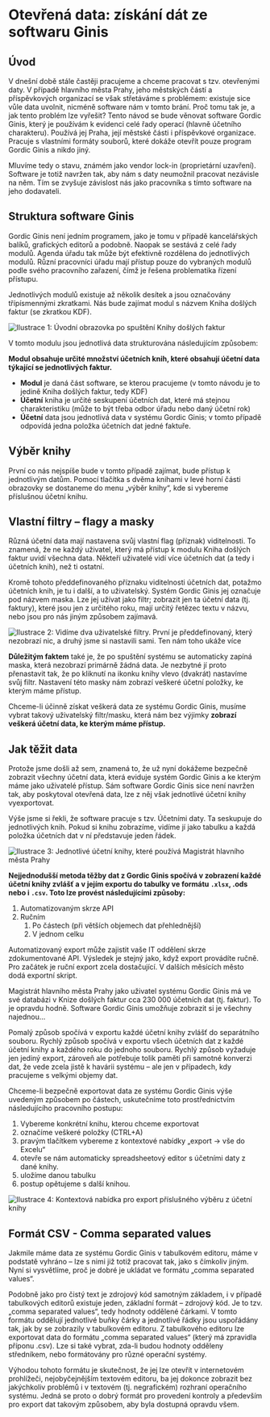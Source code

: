 Otevřená data: získání dát ze softwaru Ginis
============================================

Úvod
----

V dnešní době stále častěji pracujeme a chceme pracovat s tzv. otevřenými daty. V případě hlavního města Prahy, jeho městských částí a příspěvkových organizací se však střetáváme s problémem: existuje sice vůle data uvolnit, nicméně software nám v tomto brání. Proč tomu tak je, a jak tento problém lze vyřešit?
Tento návod se bude věnovat software Gordic Ginis, který je používám k evidenci celé řady operací (hlavně účetního charakteru). Používá jej Praha, její městské části i příspěvkové organizace. Pracuje s vlastními formáty souborů, které dokáže otevřít pouze program Gordic Ginis a nikdo jiný.

Mluvíme tedy o stavu, známém jako vendor lock-in (proprietární uzavření). Software je totiž navržen tak, aby nám s daty neumožnil pracovat nezávisle na něm. Tím se zvyšuje závislost nás jako pracovníka s tímto software na jeho dodavateli.

Struktura software Ginis
-------------------------

Gordic Ginis není jedním programem, jako je tomu v případě kancelářských balíků, grafických editorů a podobně. Naopak se sestává z celé řady modulů. Agenda úřadu tak může být efektivně rozdělena do jednotlivých modulů. Různí pracovníci úřadu mají přístup pouze do vybraných modulů podle svého pracovního zařazení, čímž je řešena problematika řízení přístupu. 

Jednotlivých modulů existuje až několik desítek a jsou označovány třípísmennými zkratkami. Nás bude zajímat modul s názvem Kniha došlých faktur (se zkratkou KDF). 

![Ilustrace 1: Úvodní obrazovka po spuštění Knihy došlých faktur](ginis/1.png)

V tomto modulu jsou jednotlivá data strukturována následujícím způsobem:

**Modul obsahuje určité množství účetních knih, které obsahují účetní data týkající se jednotlivých faktur.**

- **Modul** je daná část software, se kterou pracujeme (v tomto návodu je to jedině Kniha došlých faktur, tedy KDF)
- **Účetní** kniha je určité seskupení účetních dat, které má stejnou charakteristiku (může to být třeba odbor úřadu nebo daný účetní rok)
- **Účetní** data jsou jednotlivá data v systému Gordic Ginis; v tomto případě odpovídá jedna položka účetních dat jedné faktuře.


Výběr knihy
-----------

První co nás nejspíše bude v tomto případě zajímat, bude přístup k jednotlivým datům. Pomocí tlačítka s dvěma knihami v levé horní části obrazovky se dostaneme do menu „výběr knihy“, kde si vybereme příslušnou účetní knihu.


Vlastní filtry – flagy a masky
------------------------------

Různá účetní data mají nastavena svůj vlastní flag (příznak) viditelnosti. To znamená, že ne každý uživatel, který má přístup k modulu Kniha došlých faktur uvidí všechna data. Někteří uživatelé vidí více účetních dat (a tedy i účetních knih), než ti ostatní. 

Kromě tohoto předdefinovaného příznaku viditelnosti účetních dat, potažmo účetních knih, je tu i další, a to uživatelský. Systém Gordic Ginis jej označuje pod názvem maska. Lze jej užívat jako filtr; zobrazit jen ta účetní data (tj. faktury), které jsou jen z určitého roku, mají určitý řetězec textu v názvu, nebo jsou pro nás jiným způsobem zajímavá.

![Ilustrace 2: Vidíme dva uživatelské filtry. První je předdefinovaný, který nezobrazí nic, a druhý jsme si nastavili sami. Ten nám toho ukáže více](ginis/2.png)

**Důležitým faktem** také je, že po spuštění systému se automaticky zapíná maska, která nezobrazí primárně žádná data. Je nezbytné jí proto přenastavit tak, že po kliknutí na ikonku knihy vlevo (dvakrát) nastavíme svůj filtr. Nastavení této masky nám zobrazí veškeré účetní položky, ke kterým máme přístup.

Chceme-li účinně získat veškerá data ze systému Gordic Ginis, musíme vybrat takový uživatelský filtr/masku, která nám bez výjimky **zobrazí veškerá účetní data, ke kterým máme přístup.**


Jak těžit data
---------------

Protože jsme došli až sem, znamená to, že už nyní dokážeme bezpečně zobrazit všechny účetní data, která eviduje systém Gordic Ginis a ke kterým máme jako uživatelé přístup. Sám software Gordic Ginis sice není navržen tak, aby poskytoval otevřená data, lze z něj však jednotlivé účetní knihy vyexportovat.

Výše jsme si řekli, že software pracuje s tzv. Účetními daty. Ta seskupuje do jednotlivých knih. Pokud si knihu zobrazíme, vidíme jí jako tabulku a každá položka účetních dat v ní představuje jeden řádek. 

![Ilustrace 3: Jednotlivé účetní knihy, které používá Magistrát hlavního města Prahy](ginis/3.png)

**Nejjednodušší metoda těžby dat z Gordic Ginis spočívá v zobrazení každé účetní knihy zvlášť a v jejím exportu do tabulky ve formátu `.xlsx`, .ods nebo i `.csv`. 
Toto lze provést následujícími způsoby:**

1. Automatizovaným skrze API
2. Ručním
	1.    Po částech (při větších objemech dat přehlednější)
	2.    V jednom celku

Automatizovaný export může zajistit vaše IT oddělení skrze zdokumentované API. Výsledek je stejný jako, když export provádíte ručně. Pro začátek je ruční export zcela dostačující. V dalších měsících město dodá exportní skript.

Magistrát hlavního města Prahy jako uživatel systému Gordic Ginis má ve své databázi v Knize došlých faktur cca 230 000 účetních dat (tj. faktur). To je opravdu hodně. Software Gordic Ginis umožňuje zobrazit si je všechny najednou...

Pomalý způsob spočívá v exportu každé účetní knihy zvlášť do separátního souboru. Rychlý způsob spočívá v exportu všech účetních dat z každé účetní knihy a každého roku do jednoho souboru. Rychlý způsob vyžaduje jen jediný export, zároveň ale potřebuje tolik paměti při samotné konverzi dat, že vede zcela jistě k havárii systému – ale jen v případech, kdy pracujeme s velkými objemy dat.

Chceme-li bezpečně exportovat data ze systému Gordic Ginis výše uvedeným způsobem po částech, uskutečníme toto prostřednictvím následujícího pracovního postupu:

1. Vybereme konkrétní knihu, kterou chceme exportovat
2. označíme veškeré položky (CTRL+A)
3. pravým tlačítkem vybereme z kontextové nabídky „export → vše do Excelu“
4. otevře se nám automaticky spreadsheetový editor s účetními daty z dané knihy.
5. uložíme danou tabulku
6. postup opětujeme s další knihou.

![Ilustrace 4: Kontextová nabídka pro export příslušného výběru z účetní knihy](ginis/4.png)


Formát CSV - Comma separated values
-----------------------------------

Jakmile máme data ze systému Gordic Ginis v tabulkovém editoru, máme v podstatě vyhráno – lze s nimi již totiž pracovat tak, jako s čímkoliv jiným. Nyní si vysvětlíme, proč je dobré je ukládat ve formátu „comma separated values“. 

Podobně jako pro čistý text je zdrojový kód samotným základem, i v případě tabulkových editorů existuje jeden, základní formát – zdrojový kód. Je to tzv. „comma separated values“, tedy hodnoty oddělené čárkami. V tomto formátu oddělují jednotlivé buňky čárky a jednotlivé řádky jsou uspořádány tak, jak by se zobrazily v tabulkovém editoru. Z tabulkového editoru lze exportovat data do formátu „comma separated values“ (který má zpravidla příponu .csv). Lze si také vybrat, zda-li budou hodnoty odděleny středníkem, nebo formátovány pro různé operační systémy. 

Výhodou tohoto formátu je skutečnost, že jej lze otevřít v internetovém prohlížeči, nejobyčejnějším textovém editoru, ba jej dokonce zobrazit bez jakýchkoliv problémů i v textovém (tj. negrafickém) rozhraní operačního systému. Jedná se proto o dobrý formát pro provedení kontroly a především pro export dat takovým způsobem, aby byla dostupná opravdu všem. 

